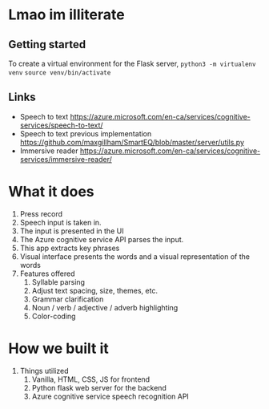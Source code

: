 # Lmao im illiterate
## Getting started
To create a virtual environment for the Flask server,
`python3 -m virtualenv venv`
`source venv/bin/activate`

## Links
* Speech to text 
https://azure.microsoft.com/en-ca/services/cognitive-services/speech-to-text/
* Speech to text previous implementation
https://github.com/maxgillham/SmartEQ/blob/master/server/utils.py
* Immersive reader
https://azure.microsoft.com/en-ca/services/cognitive-services/immersive-reader/

# What it does

1. Press record
2. Speech input is taken in.
3. The input is presented in the UI
4. The Azure cognitive service API parses the input.
5. This app extracts key phrases
6. Visual interface presents the words and a visual representation of the words
7. Features offered
    1. Syllable parsing
    2. Adjust text spacing, size, themes, etc.
    3. Grammar clarification
    4. Noun / verb / adjective / adverb highlighting
    5. Color-coding

# How we built it
1. Things utilized
    1. Vanilla, HTML, CSS, JS for frontend
    2. Python flask web server for the backend
    3. Azure cognitive service speech recognition API